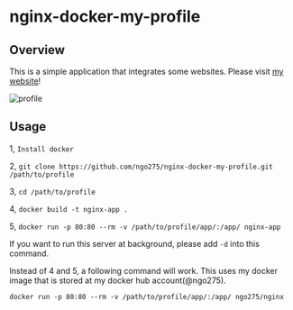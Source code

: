 # nginx-docker-my-profile

## Overview

This is a simple application that integrates some websites. Please visit [my website](https://shuichi.tech)!

![profile](https://s3-ap-northeast-1.amazonaws.com/ngo275.asset/Gif/profile.gif)

## Usage

1, `Install docker`

2, `git clone https://github.com/ngo275/nginx-docker-my-profile.git /path/to/profile`

3, `cd /path/to/profile`

4, `docker build -t nginx-app .`

5, `docker run -p 80:80 --rm -v /path/to/profile/app/:/app/ nginx-app`

If you want to run this server at background, please add `-d` into this command.

Instead of 4 and 5, a following command will work. This uses my docker image that is stored at my docker hub account(@ngo275).

`docker run -p 80:80 --rm -v /path/to/profile/app/:/app/ ngo275/nginx`
